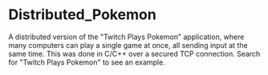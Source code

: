 Distributed_Pokemon
===================

A distributed version of the "Twitch Plays Pokemon" application, where many computers can play a single game at once, all sending input at the same time. This was done in C/C++ over a secured TCP connection. Search for "Twitch Plays Pokemon" to see an example. 
